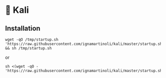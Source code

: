# 🐉 Kali

## Installation

```shell
wget -qO /tmp/startup.sh 'https://raw.githubusercontent.com/ignamartinoli/kali/master/startup.sh' && sh /tmp/startup.sh
```

or

```shell
sh <(wget -qO - 'https://raw.githubusercontent.com/ignamartinoli/kali/master/startup.sh')
```
